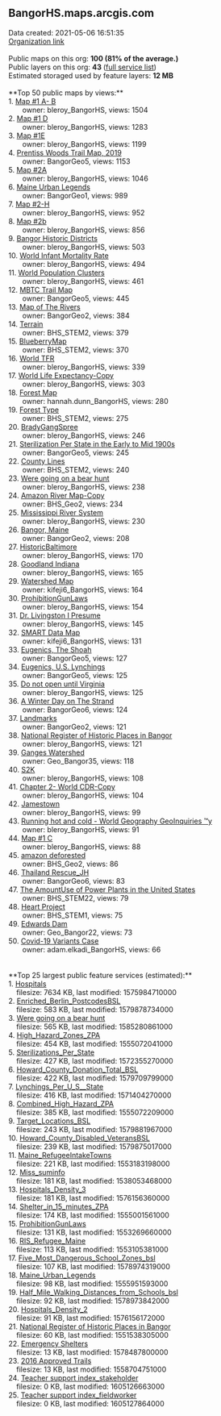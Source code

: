 <h2>BangorHS.maps.arcgis.com</h2> Data created: 2021-05-06 16:51:35 <br /><a target='new' href='https://BangorHS.maps.arcgis.com'>Organization link</a><br /><br />Public maps on this org: <b>100 (81% of the average.)</b><br />Public layers on this org: <b>43 </b>(<a target='new' href='https://services.arcgis.com/VJQ2z1F7YqbcFUao/ArcGIS/rest/services'>full service list</a>)<br />Estimated storaged used by feature layers: <b>12 MB</b><br /><br />**Top 50 public maps by views:**<br />  1. <a target='new' href='https://www.arcgis.com/home/item.html?id=a400965ace154069b635e3b2d97c12c7'>Map #1 A- B</a> <br />  &nbsp;&nbsp;&nbsp;&nbsp; &nbsp;&nbsp;owner: bleroy_BangorHS, views: 1504<br />  2. <a target='new' href='https://www.arcgis.com/home/item.html?id=35782b498b5c4c40916a75c0f8e61297'>Map #1 D</a> <br />  &nbsp;&nbsp;&nbsp;&nbsp; &nbsp;&nbsp;owner: bleroy_BangorHS, views: 1283<br />  3. <a target='new' href='https://www.arcgis.com/home/item.html?id=3bf34962a2d746c69a86efb40313d3db'>Map #1E</a> <br />  &nbsp;&nbsp;&nbsp;&nbsp; &nbsp;&nbsp;owner: bleroy_BangorHS, views: 1199<br />  4. <a target='new' href='https://www.arcgis.com/home/item.html?id=aaf3c6b5e37949048c72e108b9994e66'>Prentiss Woods Trail Map, 2019</a> <br />  &nbsp;&nbsp;&nbsp;&nbsp; &nbsp;&nbsp;owner: BangorGeo5, views: 1153<br />  5. <a target='new' href='https://www.arcgis.com/home/item.html?id=0b8166b5d55d4ab1935d35ab2ae4ca03'>Map #2A</a> <br />  &nbsp;&nbsp;&nbsp;&nbsp; &nbsp;&nbsp;owner: bleroy_BangorHS, views: 1046<br />  6. <a target='new' href='https://www.arcgis.com/home/item.html?id=ec64a6914c314fd0bb9737db7f532f71'>Maine Urban Legends</a> <br />  &nbsp;&nbsp;&nbsp;&nbsp; &nbsp;&nbsp;owner: BangorGeo1, views: 989<br />  7. <a target='new' href='https://www.arcgis.com/home/item.html?id=a1341d0b99284961a7bbc0fd738fb208'>Map #2-H</a> <br />  &nbsp;&nbsp;&nbsp;&nbsp; &nbsp;&nbsp;owner: bleroy_BangorHS, views: 952<br />  8. <a target='new' href='https://www.arcgis.com/home/item.html?id=930f7d2379a64fc8ac30afad4e64de85'>Map #2b</a> <br />  &nbsp;&nbsp;&nbsp;&nbsp; &nbsp;&nbsp;owner: bleroy_BangorHS, views: 856<br />  9. <a target='new' href='https://www.arcgis.com/home/item.html?id=59b9eced38b64fd880690e82ebba642b'>Bangor Historic Districts</a> <br />  &nbsp;&nbsp;&nbsp;&nbsp; &nbsp;&nbsp;owner: bleroy_BangorHS, views: 503<br />  10. <a target='new' href='https://www.arcgis.com/home/item.html?id=c00f7ea0a03a4b21badfa29e2764b229'>World Infant Mortality Rate</a> <br />  &nbsp;&nbsp;&nbsp;&nbsp; &nbsp;&nbsp;owner: bleroy_BangorHS, views: 494<br />  11. <a target='new' href='https://www.arcgis.com/home/item.html?id=7d78147878a24edfbc8f25f0d59738f6'>World Population Clusters</a> <br />  &nbsp;&nbsp;&nbsp;&nbsp; &nbsp;&nbsp;owner: bleroy_BangorHS, views: 461<br />  12. <a target='new' href='https://www.arcgis.com/home/item.html?id=bd3516c52fd541498c54581533370e2a'>MBTC Trail Map</a> <br />  &nbsp;&nbsp;&nbsp;&nbsp; &nbsp;&nbsp;owner: BangorGeo5, views: 445<br />  13. <a target='new' href='https://www.arcgis.com/home/item.html?id=973495e8bf0b445c8f4a7b9e9d57d7f7'>Map of The Rivers</a> <br />  &nbsp;&nbsp;&nbsp;&nbsp; &nbsp;&nbsp;owner: BangorGeo2, views: 384<br />  14. <a target='new' href='https://www.arcgis.com/home/item.html?id=bd880aac21da4d128a5c8add191683a8'>Terrain</a> <br />  &nbsp;&nbsp;&nbsp;&nbsp; &nbsp;&nbsp;owner: BHS_STEM2, views: 379<br />  15. <a target='new' href='https://www.arcgis.com/home/item.html?id=67d3f45f87ab470f90257c708f2e4931'>BlueberryMap</a> <br />  &nbsp;&nbsp;&nbsp;&nbsp; &nbsp;&nbsp;owner: BHS_STEM2, views: 370<br />  16. <a target='new' href='https://www.arcgis.com/home/item.html?id=cf422466517840eca152dbf634dd0a4d'>World TFR</a> <br />  &nbsp;&nbsp;&nbsp;&nbsp; &nbsp;&nbsp;owner: bleroy_BangorHS, views: 339<br />  17. <a target='new' href='https://www.arcgis.com/home/item.html?id=1223e1ef1cc7461599d32e7f4bd23275'>World Life Expectancy-Copy</a> <br />  &nbsp;&nbsp;&nbsp;&nbsp; &nbsp;&nbsp;owner: bleroy_BangorHS, views: 303<br />  18. <a target='new' href='https://www.arcgis.com/home/item.html?id=ddf2b84bd2fb4b5a83bc435d03e4ce92'>Forest Map</a> <br />  &nbsp;&nbsp;&nbsp;&nbsp; &nbsp;&nbsp;owner: hannah.dunn_BangorHS, views: 280<br />  19. <a target='new' href='https://www.arcgis.com/home/item.html?id=e3ce1eaaf13144169d9ead903b3f3d72'>Forest Type</a> <br />  &nbsp;&nbsp;&nbsp;&nbsp; &nbsp;&nbsp;owner: BHS_STEM2, views: 275<br />  20. <a target='new' href='https://www.arcgis.com/home/item.html?id=546d24e3ec5b4e4e9b3a34e38085ed03'>BradyGangSpree</a> <br />  &nbsp;&nbsp;&nbsp;&nbsp; &nbsp;&nbsp;owner: bleroy_BangorHS, views: 246<br />  21. <a target='new' href='https://www.arcgis.com/home/item.html?id=241496956c864ed2b611733fa5b8c24b'>Sterilization Per State in the Early to Mid 1900s</a> <br />  &nbsp;&nbsp;&nbsp;&nbsp; &nbsp;&nbsp;owner: BangorGeo5, views: 245<br />  22. <a target='new' href='https://www.arcgis.com/home/item.html?id=f08fed5f64eb4adcaf68b84e64383d9c'>County Lines</a> <br />  &nbsp;&nbsp;&nbsp;&nbsp; &nbsp;&nbsp;owner: BHS_STEM2, views: 240<br />  23. <a target='new' href='https://www.arcgis.com/home/item.html?id=658b280d420d431abfc2b96a3de268ad'>Were going on a bear hunt</a> <br />  &nbsp;&nbsp;&nbsp;&nbsp; &nbsp;&nbsp;owner: bleroy_BangorHS, views: 238<br />  24. <a target='new' href='https://www.arcgis.com/home/item.html?id=7e195650b159419bb6dd91a9722f9f44'>Amazon River Map-Copy</a> <br />  &nbsp;&nbsp;&nbsp;&nbsp; &nbsp;&nbsp;owner: BHS_Geo2, views: 234<br />  25. <a target='new' href='https://www.arcgis.com/home/item.html?id=617cc8a469204856aeabb7211934f89c'>Mississippi River System</a> <br />  &nbsp;&nbsp;&nbsp;&nbsp; &nbsp;&nbsp;owner: bleroy_BangorHS, views: 230<br />  26. <a target='new' href='https://www.arcgis.com/home/item.html?id=37039c6a2ee54c528c17f8e83348aecf'>Bangor, Maine</a> <br />  &nbsp;&nbsp;&nbsp;&nbsp; &nbsp;&nbsp;owner: BangorGeo2, views: 208<br />  27. <a target='new' href='https://www.arcgis.com/home/item.html?id=2942c33267404b92bcdf12683176f850'>HistoricBaltimore</a> <br />  &nbsp;&nbsp;&nbsp;&nbsp; &nbsp;&nbsp;owner: bleroy_BangorHS, views: 170<br />  28. <a target='new' href='https://www.arcgis.com/home/item.html?id=71a17b3ba69b4f099b62e8fb0b5da3ca'>Goodland Indiana</a> <br />  &nbsp;&nbsp;&nbsp;&nbsp; &nbsp;&nbsp;owner: bleroy_BangorHS, views: 165<br />  29. <a target='new' href='https://www.arcgis.com/home/item.html?id=5266b076b385460281e546a84d95fb6a'>Watershed Map</a> <br />  &nbsp;&nbsp;&nbsp;&nbsp; &nbsp;&nbsp;owner: kifeji6_BangorHS, views: 164<br />  30. <a target='new' href='https://www.arcgis.com/home/item.html?id=dca1696a1c8e4a0685c64d4de57b66c6'>ProhibitionGunLaws</a> <br />  &nbsp;&nbsp;&nbsp;&nbsp; &nbsp;&nbsp;owner: bleroy_BangorHS, views: 154<br />  31. <a target='new' href='https://www.arcgis.com/home/item.html?id=59cd7c780073441d97177cb9ecf0b407'>Dr. Livingston I Presume</a> <br />  &nbsp;&nbsp;&nbsp;&nbsp; &nbsp;&nbsp;owner: bleroy_BangorHS, views: 145<br />  32. <a target='new' href='https://www.arcgis.com/home/item.html?id=f933fa0af2ab47599a97727f73112720'>SMART Data Map</a> <br />  &nbsp;&nbsp;&nbsp;&nbsp; &nbsp;&nbsp;owner: kifeji6_BangorHS, views: 131<br />  33. <a target='new' href='https://www.arcgis.com/home/item.html?id=45c990be45ea40a5a76a25947197cf26'>Eugenics, The Shoah</a> <br />  &nbsp;&nbsp;&nbsp;&nbsp; &nbsp;&nbsp;owner: BangorGeo5, views: 127<br />  34. <a target='new' href='https://www.arcgis.com/home/item.html?id=8818f3bb100445f19908cdc5081203d0'>Eugenics, U.S. Lynchings</a> <br />  &nbsp;&nbsp;&nbsp;&nbsp; &nbsp;&nbsp;owner: BangorGeo5, views: 125<br />  35. <a target='new' href='https://www.arcgis.com/home/item.html?id=e59d701b81e64cbd80c0a844e157962a'>Do not open until Virginia</a> <br />  &nbsp;&nbsp;&nbsp;&nbsp; &nbsp;&nbsp;owner: bleroy_BangorHS, views: 125<br />  36. <a target='new' href='https://www.arcgis.com/home/item.html?id=f6e7524269364364beac61181655d02f'>A Winter Day on The Strand</a> <br />  &nbsp;&nbsp;&nbsp;&nbsp; &nbsp;&nbsp;owner: BangorGeo6, views: 124<br />  37. <a target='new' href='https://www.arcgis.com/home/item.html?id=21024e71a00c4f458fcd0100249d383e'>Landmarks</a> <br />  &nbsp;&nbsp;&nbsp;&nbsp; &nbsp;&nbsp;owner: BangorGeo2, views: 121<br />  38. <a target='new' href='https://www.arcgis.com/home/item.html?id=d21391696a3940649159b96bf1c67d5c'>National Register of Historic Places in Bangor</a> <br />  &nbsp;&nbsp;&nbsp;&nbsp; &nbsp;&nbsp;owner: bleroy_BangorHS, views: 121<br />  39. <a target='new' href='https://www.arcgis.com/home/item.html?id=6d01fdf3e1e64f4dbfcb45176f3a2521'>Ganges Watershed</a> <br />  &nbsp;&nbsp;&nbsp;&nbsp; &nbsp;&nbsp;owner: Geo_Bangor35, views: 118<br />  40. <a target='new' href='https://www.arcgis.com/home/item.html?id=2c8dde6d292d499389f93ece78f67d27'>S2K</a> <br />  &nbsp;&nbsp;&nbsp;&nbsp; &nbsp;&nbsp;owner: bleroy_BangorHS, views: 108<br />  41. <a target='new' href='https://www.arcgis.com/home/item.html?id=093fedb484054f688769a3e21b05502a'>Chapter 2- World CDR-Copy</a> <br />  &nbsp;&nbsp;&nbsp;&nbsp; &nbsp;&nbsp;owner: bleroy_BangorHS, views: 104<br />  42. <a target='new' href='https://www.arcgis.com/home/item.html?id=1a68f60c2cd747578a23243eb4060f44'>Jamestown</a> <br />  &nbsp;&nbsp;&nbsp;&nbsp; &nbsp;&nbsp;owner: bleroy_BangorHS, views: 99<br />  43. <a target='new' href='https://www.arcgis.com/home/item.html?id=d3f74e56bf51423f993b48d83b1bc74a'>Running hot and cold - World Geography GeoInquiries ™y</a> <br />  &nbsp;&nbsp;&nbsp;&nbsp; &nbsp;&nbsp;owner: bleroy_BangorHS, views: 91<br />  44. <a target='new' href='https://www.arcgis.com/home/item.html?id=48e5773b717840d38b3e88df7481b090'>Map #1 C</a> <br />  &nbsp;&nbsp;&nbsp;&nbsp; &nbsp;&nbsp;owner: bleroy_BangorHS, views: 88<br />  45. <a target='new' href='https://www.arcgis.com/home/item.html?id=5fa11e5e8b924dc4b22957363b82762f'>amazon deforested</a> <br />  &nbsp;&nbsp;&nbsp;&nbsp; &nbsp;&nbsp;owner: BHS_Geo2, views: 86<br />  46. <a target='new' href='https://www.arcgis.com/home/item.html?id=fe222fec2900425b8c70fd0febfbd43c'>Thailand Rescue_JH</a> <br />  &nbsp;&nbsp;&nbsp;&nbsp; &nbsp;&nbsp;owner: BangorGeo6, views: 83<br />  47. <a target='new' href='https://www.arcgis.com/home/item.html?id=8556c8f6e41b4fbb92dfff2a5f8bbf0e'>The AmountUse of Power Plants in the United States</a> <br />  &nbsp;&nbsp;&nbsp;&nbsp; &nbsp;&nbsp;owner: BHS_STEM22, views: 79<br />  48. <a target='new' href='https://www.arcgis.com/home/item.html?id=c894682765f245d4b0d3873eae1eb7c4'>Heart Project</a> <br />  &nbsp;&nbsp;&nbsp;&nbsp; &nbsp;&nbsp;owner: BHS_STEM1, views: 75<br />  49. <a target='new' href='https://www.arcgis.com/home/item.html?id=983983f40b494950b4f659d79f76c4e9'>Edwards Dam</a> <br />  &nbsp;&nbsp;&nbsp;&nbsp; &nbsp;&nbsp;owner: Geo_Bangor22, views: 73<br />  50. <a target='new' href='https://www.arcgis.com/home/item.html?id=a16414c50ba84a06bf0b6df63bc0f23c'>Covid-19 Variants Case</a> <br />  &nbsp;&nbsp;&nbsp;&nbsp; &nbsp;&nbsp;owner: adam.elkadi_BangorHS, views: 66<br /><br /><br />**Top 25 largest public feature services (estimated):**<br /> 1. <a target='new' href='https://www.arcgis.com/home/item.html?id=0df8788bfd4c4adc87dce48f44d0807f'>Hospitals</a><br /> &nbsp;&nbsp;&nbsp;&nbsp;filesize: 7634 KB, last modified: 1575984710000<br /> 2. <a target='new' href='https://www.arcgis.com/home/item.html?id=d745eac65e34464d8e4d3658d0e8344c'>Enriched_Berlin_PostcodesBSL</a><br /> &nbsp;&nbsp;&nbsp;&nbsp;filesize: 583 KB, last modified: 1579878734000<br /> 3. <a target='new' href='https://www.arcgis.com/home/item.html?id=67db5ea29cfa4c1f90739a2fd476abce'>Were going on a bear hunt</a><br /> &nbsp;&nbsp;&nbsp;&nbsp;filesize: 565 KB, last modified: 1585280861000<br /> 4. <a target='new' href='https://www.arcgis.com/home/item.html?id=6d0c465253ce4b35aa7ef02005b0971d'>High_Hazard_Zones_ZPA</a><br /> &nbsp;&nbsp;&nbsp;&nbsp;filesize: 454 KB, last modified: 1555072041000<br /> 5. <a target='new' href='https://www.arcgis.com/home/item.html?id=458c92659f3c499796ded39cfd2e5d7a'>Sterilizations_Per_State</a><br /> &nbsp;&nbsp;&nbsp;&nbsp;filesize: 427 KB, last modified: 1572355270000<br /> 6. <a target='new' href='https://www.arcgis.com/home/item.html?id=a5e39c5a52e94665ba1a97c531b0be1d'>Howard_County_Donation_Total_BSL</a><br /> &nbsp;&nbsp;&nbsp;&nbsp;filesize: 422 KB, last modified: 1579709799000<br /> 7. <a target='new' href='https://www.arcgis.com/home/item.html?id=a01ddf3f4ed14d32bf70a9227f8a5079'>Lynchings_Per_U_S__State</a><br /> &nbsp;&nbsp;&nbsp;&nbsp;filesize: 416 KB, last modified: 1571404270000<br /> 8. <a target='new' href='https://www.arcgis.com/home/item.html?id=78b15e5d3e5440c58477c977436459e7'>Combined_High_Hazard_ZPA</a><br /> &nbsp;&nbsp;&nbsp;&nbsp;filesize: 385 KB, last modified: 1555072209000<br /> 9. <a target='new' href='https://www.arcgis.com/home/item.html?id=ebc63309bf454833b71062bfcbaea992'>Target_Locations_BSL</a><br /> &nbsp;&nbsp;&nbsp;&nbsp;filesize: 243 KB, last modified: 1579881967000<br /> 10. <a target='new' href='https://www.arcgis.com/home/item.html?id=94f2d8f804454d8fbc21afd96c75973c'>Howard_County_Disabled_VeteransBSL</a><br /> &nbsp;&nbsp;&nbsp;&nbsp;filesize: 239 KB, last modified: 1579875017000<br /> 11. <a target='new' href='https://www.arcgis.com/home/item.html?id=cc8d06d0208343f4b66ce4b483f8aa89'>Maine_RefugeeIntakeTowns</a><br /> &nbsp;&nbsp;&nbsp;&nbsp;filesize: 221 KB, last modified: 1553183198000<br /> 12. <a target='new' href='https://www.arcgis.com/home/item.html?id=f0838aa3b0a844a19d123c2fcc056ce8'>Miss_suminfo</a><br /> &nbsp;&nbsp;&nbsp;&nbsp;filesize: 181 KB, last modified: 1538053468000<br /> 13. <a target='new' href='https://www.arcgis.com/home/item.html?id=ad7236f213864ca3816f09a512114485'>Hospitals_Density_3</a><br /> &nbsp;&nbsp;&nbsp;&nbsp;filesize: 181 KB, last modified: 1576156360000<br /> 14. <a target='new' href='https://www.arcgis.com/home/item.html?id=9b54466d6d8046cca2b0d35a656e23a9'>Shelter_in_15_minutes_ZPA</a><br /> &nbsp;&nbsp;&nbsp;&nbsp;filesize: 174 KB, last modified: 1555001561000<br /> 15. <a target='new' href='https://www.arcgis.com/home/item.html?id=bbae94178ac04c809e6607c63f4cdf17'>ProhibitionGunLaws</a><br /> &nbsp;&nbsp;&nbsp;&nbsp;filesize: 131 KB, last modified: 1553269660000<br /> 16. <a target='new' href='https://www.arcgis.com/home/item.html?id=a20e8054cc0842359c8255661bad1266'>RIS_Refugee_Maine</a><br /> &nbsp;&nbsp;&nbsp;&nbsp;filesize: 113 KB, last modified: 1553105381000<br /> 17. <a target='new' href='https://www.arcgis.com/home/item.html?id=967f61113fe2463b9d458412d01d682a'>Five_Most_Dangerous_School_Zones_bsl</a><br /> &nbsp;&nbsp;&nbsp;&nbsp;filesize: 107 KB, last modified: 1578974319000<br /> 18. <a target='new' href='https://www.arcgis.com/home/item.html?id=1376795e2bbe4e7a91431a1b6cda0969'>Maine_Urban_Legends</a><br /> &nbsp;&nbsp;&nbsp;&nbsp;filesize: 98 KB, last modified: 1555951593000<br /> 19. <a target='new' href='https://www.arcgis.com/home/item.html?id=9d89784cc4ee4ca18d06b84700170038'>Half_Mile_Walking_Distances_from_Schools_bsl</a><br /> &nbsp;&nbsp;&nbsp;&nbsp;filesize: 92 KB, last modified: 1578973842000<br /> 20. <a target='new' href='https://www.arcgis.com/home/item.html?id=7692b1594eea43878e22d4a7f89dffb2'>Hospitals_Density_2</a><br /> &nbsp;&nbsp;&nbsp;&nbsp;filesize: 91 KB, last modified: 1576156172000<br /> 21. <a target='new' href='https://www.arcgis.com/home/item.html?id=a2641ebfbe6541a9ac6ffb4248be86f0'>National Register of Historic Places in Bangor</a><br /> &nbsp;&nbsp;&nbsp;&nbsp;filesize: 60 KB, last modified: 1551538305000<br /> 22. <a target='new' href='https://www.arcgis.com/home/item.html?id=b0c2b56816944d5cb7d70da6496fc66d'>Emergency Shelters</a><br /> &nbsp;&nbsp;&nbsp;&nbsp;filesize: 13 KB, last modified: 1578487800000<br /> 23. <a target='new' href='https://www.arcgis.com/home/item.html?id=076a32c527624069a19ae98da9990b9b'>2016 Approved Trails</a><br /> &nbsp;&nbsp;&nbsp;&nbsp;filesize: 13 KB, last modified: 1558704751000<br /> 24. <a target='new' href='https://www.arcgis.com/home/item.html?id=0e4ee56cca774d3e9ae984d08d763ccc'>Teacher support index_stakeholder</a><br /> &nbsp;&nbsp;&nbsp;&nbsp;filesize: 0 KB, last modified: 1605126663000<br /> 25. <a target='new' href='https://www.arcgis.com/home/item.html?id=b83c56086f084767b428c43328e15a16'>Teacher support index_fieldworker</a><br /> &nbsp;&nbsp;&nbsp;&nbsp;filesize: 0 KB, last modified: 1605127864000<br />